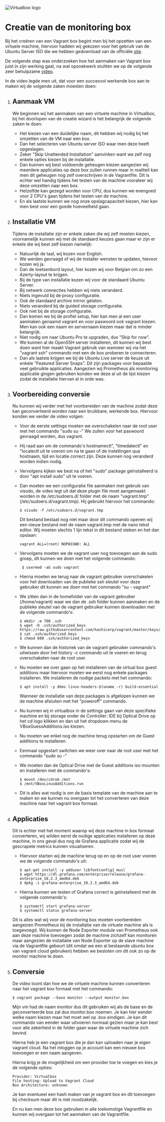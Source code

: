 ![Virtualbox logo](virtualbox.png)


# Creatie van de monitoring box

Bij het creëren van een Vagrant box begint men bij het opzetten van een virtuele machine, hiervoor hadden wij gekozen voor het gebruik van de Ubuntu Server ISO die we hebben gedownload van de officiële [site](https://ubuntu.com/download/server).

De volgende stap was onderzoeken hoe het aanmaken van Vagrant box juist in zijn werking gaat, na wat opzoekwerk stuitten we op de volgende zeer behulpzame [video](https://www.youtube.com/watch?v=Wqtlj9osK0g).

In de video legde men uit, dat voor een succesvol werkende box aan te maken wij de volgende zaken moesten doen:

1. ## Aanmaak VM 

    We beginnen wij het aanmaken van een virtuele machine in Virtualbox, bij het doorlopen van de creatie wizard is het belangrijk de volgende zaken te doen:

    - Het kiezen van een duidelijke naam, dit hebben wij nodig bij het omzetten van de VM naar een box.
    - Dan het selecteren van Ubuntu server ISO waar men deze heeft opgeslagen.
    - Zeker "Skip Unattended Installation" aanvinken want we zelf nog enkele opties kiezen bij de installatie.
    - Dan kunnen wij best voldoende geheugen kiezen aangezien wij meerdere applicaties op deze box zullen runnen maar in realiteit kan men dit geheugen nog zelf overschrijven in de Vagrantfile. Dit is echter wel handig tijdens het testen van de machine vooraleer wij deze omzetten naar een box.
    - Hetzelfde kan gezegd worden voor CPU, dus kunnen we evengoed voor 2 CPU's gaan tijdens het testen van de machine.
    - En als laatste kunnen we nog onze opslagcapaciteit kiezen, hier kan men best voor een goede hoeveelheid gaan.

2. ## Installatie VM

    Tijdens de installatie zijn er enkele zaken die wij zelf moeten kiezen, voornamelijk kunnen wij met de standaard keuzes gaan maar er zijn er enkele die wij best zelf kiezen namelijk:

    - Natuurlijk de taal, wij kozen voor English.
    - We werden gevraagd of wij de installer wensten te updaten, hievoor kozen wij ja.
    - Dan de toetsenbord layout, hier kozen wij voor Belgian om zo een Azerty-layout te krijgen.
    - Bij de type van installatie kozen wij voor de standaard Ubuntu Server.
    - Bij netwerk connecties hebben wij niets veranderd.
    - Niets ingevuld bij de proxy configuratie.
    - Ook de standaard archive mirror gelaten.
    - Niets veranderd bij de guided storage configuratie.
    - Ook niet bij de storage configuratie.
    - Dan komen we bij de profiel setup, hier kan men al een user aanmaken genaamd vagrant en voor paswoord ook vagrant kiezen. Men kan ook een naam en servernaam kiezen maar dat is minder belangrijk.
    - Niet nodig om naar Ubuntu Pro te upgraden, dus "Skip for now".
    - We kunnen al de OpenSSH server installeren, dit kunnen wij best doen want hier maakt Vagrant gebruik van wanneer wij via het "vagrant ssh" commando met een de box proberen te connecteren.
    - Dan als laatste krijgen we bij de Ubuntu Live server de keuze uit enkele "Featured Server Snaps". Dit zijn packages voor bepaalde veel gebruikte applicaties. Aangezien wij Prometheus als monitoring applicatie gingen gebruiken konden we deze al uit de lijst kiezen zodat de installatie hiervan al in orde was.

3. ## Voorbereiding conversie

    Nu kunnen wij verder met het voorbereiden van de machine zodat deze kan geconverteerd worden naar een bruikbare, werkende box. Hiervoor konden we verder de video volgen:

    - Voor de eerste settings moeten we overschakelen naar de root user met het commando "sudo su -" We zullen voor het paswoord gevraagd worden, dus vagrant.
    - Hij raad aan om de commando's hostnamectl", "timedatectl" en "localectl uit te voeren om na te gaan of de instellingen qua hostnaam, tijd en locatie correct zijn. Deze kunnen nog veranderd worden indien nodig.
    - Vervolgens kijken we best na of het "sudo" package geïnstalleerd is door "apt install sudo" uit te voeren.
    - Dan moeten we een configuratie file aanmaken met gebruik van visudo, de video legt uit dat deze plugin file moet aangemaakt worden in de /etc/sudoers.d/ folder met de naam "vagrant.tmp" (/etc/sudoers.d/vagrant.tmp). Hij gebruikt hiervoor het commando:
        
        ```
        $ visudo -f /etc/sudoers.d/vagrant.tmp
        ```
        Dit bestand bestaat nog niet maar door dit commando openen wij een nieuw bestand met de naam vagrant.tmp met de nano tekst editor. Wij moeten slechts 1 lijn tekst in dit bestand steken en het dan opslaan:
        
        ```
        vagrant ALL=(root) NOPASSWD: ALL
        ```

    - Vervolgens moeten we de vagrant user nog toevoegen aan de sudo groep, dit kunnen we doen met het volgende commando:
        
        ```
         $ usermod -aG sudo vagrant
         ```
    
    - Hierna moeten we terug naar de vagrant gebruiker overschakelen voor het downloaden van de publieke ssh sleutel voor deze gebruiker dit kunnen we doen met het commando "su - vagrant"
    - We zitten dan in de homefolder van de vagrant gebruiker (/home/vagrant) waar we dan de .ssh folder kunnen aanmaken en de publieke sleutel van de vagrant gebruiker kunnen downloaden met de volgende commando's:

        ```
        $ mkdir -m 700 .ssh
        $ wget -O .ssh/authorized_keys https://raw.githubusercontent.com/hashicorp/vagrant/master/keys/vagrant.pub
        $ cat .ssh/authorized_keys
        $ chmod 600 .ssh/authorized_keys
        ```
    - We kunnen dan de historiek van de vagrant gebruiker commando's uitwissen  door het history -c commando uit te voeren en terug overschakelen naar de root user.
    - Nu moeten we over gaan op het installeren van de virtual box guest additions maar hiervoor moeten we eerst nog enkele packages installeren. We installeren de nodige packets met het commando:

        ```
        $ apt install -y dkms linux-headers-$(uname -r) build-essential
        ```
      Wanneer de installatie van deze packages is afgelopen kunnen we de machine afsluiten met het "poweroff" commando.
    - Nu kunnen wij in virtualbox in de settings gaan van deze specifieke machine en bij storage onder de Controller: IDE bij Optical Drive op het cd logo klikken en dan uit het dropdown menu de VBoxGuessAdditions.iso kiezen.
    - Nu moeten we enkel nog de machine terug opstarten om de Guest additions te installeren.
    - Eenmaal opgestart switchen we weer over naar de root user met het commando "sudo su -"
    - We moeten dan de Optical Drive met de Guest additions iso mounten en installeren met de commando's:

        ```
        $ mount /dev/cdrom /mnt
        $ /mnt/VBoxLinuxAdditions.run
        ```
    - Dit is alles wat nodig is om de basis template van de machine aan te maken en we kunnen nu overgaan tot het converteren van deze machine naar het vagrant box formaat.

4. ## Applicaties
    
    Dit is echter niet het moment waarop wij deze machine in box formaat converteren, wij wilden eerst de nodige applicaties installeren op deze machine, in ons geval dus nog de Grafana applicatie zodat wij de gescrapete metrics kunnen visualiseren.

    - Hiervoor starten wij de machine terug op en op de root user voeren we de volgende commando's uit:

        ```
        $ apt-get install -y adduser libfontconfig1 musl
        $ wget https://dl.grafana.com/enterprise/release/grafana-enterprise_10.2.3_amd64.deb
        $ dpkg -i grafana-enterprise_10.2.3_amd64.deb
        ```
    - Hierna kunnen we testen of Grafana correct is geïnstalleerd met de volgende commando's:

        ```
        $ systemctl start grafana-server
        $ systemctl status grafana-server
        ```
    Dit is alles wat wij voor de monitoring box moeten voorbereiden aangezien Prometheus bij de installatie van de virtuele machine als is toegevoegd. Wij kunnen de Node Exporter module van Prometheus ook aan deze machine toevoegen zodat de machine zichzelf kan monitoren maar aangezien de installatie van Node Exporter op de slave machine via de Vagrantfile gebeurt (dit omdat we een al bestaande ubuntu box van vagrant cloud gebruiken) hebben we besloten om dit ook zo op de monitor machine te doen.

5. ## Conversie

    De video toont dan hoe we de virtuele machine kunnen converteren naar het vagrant box formaat met het commando:

    ```
    $ vagrant package --base monitor --output monitor.box
    ```
    Mijn vm had de naam monitor dus dit gebruiken wij als de base en de geconverteerde box zal dus monitor.box noemen. Je kan hier eender welke naam kiezen maar het moet wel op .box eindigen. Je kan dit commando van eender waar uitvoeren normaal gezien maar je kan best voor alle zekerheid in de folder gaan waar de virtuele machine zich bevind.

    Hierna heb je een vagrant box die je dan kan uploaden naar je eigen vagrant cloud. Na het inloggen op je account kan een nieuwe box toevoegen er een naam aangeven.

    Hierna krijg je de mogelijkheid om een provider toe te voegen en kies je de volgende opties:

    ```
    Provider: Virtualbox
    File hosting: Upload to Vagrant Cloud
    Box Architecture: unknown
    ```
    Je kan eventueel een hash maken van je vagrant box en dit toevoegen bij checksum maar dit is niet noodzakelijk.

    En nu kan men deze box gebruiken in alle toekomstige Vagrantfile en kunnen wij overgaan tot het aanmaken van de Vagrantfile.